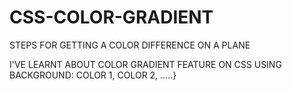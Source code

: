 # CSS-COLOR-GRADIENT
STEPS FOR GETTING A COLOR DIFFERENCE ON A PLANE

I'VE LEARNT ABOUT COLOR GRADIENT FEATURE ON CSS USING BACKGROUND: COLOR 1, COLOR 2, .....}
